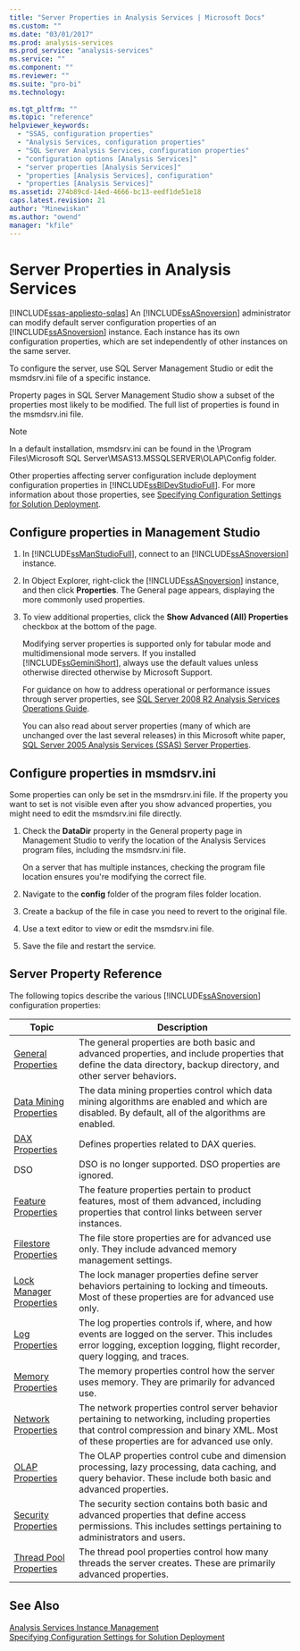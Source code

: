 ```yaml
---
title: "Server Properties in Analysis Services | Microsoft Docs"
ms.custom: ""
ms.date: "03/01/2017"
ms.prod: analysis-services
ms.prod_service: "analysis-services"
ms.service: ""
ms.component: ""
ms.reviewer: ""
ms.suite: "pro-bi"
ms.technology: 
  
ms.tgt_pltfrm: ""
ms.topic: "reference"
helpviewer_keywords: 
  - "SSAS, configuration properties"
  - "Analysis Services, configuration properties"
  - "SQL Server Analysis Services, configuration properties"
  - "configuration options [Analysis Services]"
  - "server properties [Analysis Services]"
  - "properties [Analysis Services], configuration"
  - "properties [Analysis Services]"
ms.assetid: 274b89cd-14ed-4666-bc13-eedf1de51e18
caps.latest.revision: 21
author: "Minewiskan"
ms.author: "owend"
manager: "kfile"
---
```

# Server Properties in Analysis Services
[!INCLUDE[ssas-appliesto-sqlas](../../includes/ssas-appliesto-sqlas.md)]
  An [!INCLUDE[ssASnoversion](../../includes/ssasnoversion-md.md)] administrator can modify default server configuration properties of an [!INCLUDE[ssASnoversion](../../includes/ssasnoversion-md.md)] instance. Each instance has its own configuration properties, which are set independently of other instances on the same server.  
  
 To configure the server, use SQL Server Management Studio or edit the msmdsrv.ini file of a specific instance.  
 
Property pages in SQL Server Management Studio show a subset of the properties most likely to be modified. The full list of properties is found in the msmdsrv.ini file.   
  
> [!NOTE]  
>  In a default installation, msmdsrv.ini can be found in the \Program Files\Microsoft SQL Server\MSAS13.MSSQLSERVER\OLAP\Config folder.
> 
> Other properties affecting server configuration include deployment configuration properties in [!INCLUDE[ssBIDevStudioFull](../../includes/ssbidevstudiofull-md.md)]. For more information about those properties, see [Specifying Configuration Settings for Solution Deployment](../../analysis-services/multidimensional-models/deployment-script-files-solution-deployment-config-settings.md).
 
##  <a name="bkmk_config"></a> Configure properties in Management Studio 
  
1.  In [!INCLUDE[ssManStudioFull](../../includes/ssmanstudiofull-md.md)], connect to an [!INCLUDE[ssASnoversion](../../includes/ssasnoversion-md.md)] instance.  
  
2. In Object Explorer, right-click the [!INCLUDE[ssASnoversion](../../includes/ssasnoversion-md.md)] instance, and then click **Properties**. The General page appears, displaying the more commonly used properties.  

3.  To view additional properties, click the **Show Advanced (All) Properties** checkbox at the bottom of the page.  
  
     Modifying server properties is supported only for tabular mode and multidimensional mode servers. If you installed [!INCLUDE[ssGeminiShort](../../includes/ssgeminishort-md.md)], always use the default values unless otherwise directed otherwise by Microsoft Support.  
  
     For guidance on how to address operational or performance issues through server properties, see [SQL Server 2008 R2 Analysis Services Operations Guide](http://go.microsoft.com/fwlink/?LinkID=225539).  
  
     You can also read about server properties (many of which are unchanged over the last several releases) in this Microsoft white paper, [SQL Server 2005 Analysis Services (SSAS) Server Properties](http://go.microsoft.com/fwlink/?LinkID=199102).    
  
##  <a name="bkmk_msmdsrvini"></a> Configure properties in msmdsrv.ini
  Some properties can only be set in the msmdrsrv.ini file. If the property you want to set is not visible even after you show advanced properties, you might need to edit the msmdsrv.ini file directly.
  
1.  Check the **DataDir** property in the General property page in Management Studio to verify the location of the Analysis Services program files, including the msmdsrv.ini file.

     On a server that has multiple instances, checking the program file location ensures you're modifying the correct file.  
  
2.  Navigate to the **config** folder of the program files folder location.

3. Create a backup of the file in case you need to revert to the original file.  
  
4.  Use a text editor to view or edit the msmdsrv.ini file.  
  
5.  Save the file and restart the service.  
  
##  <a name="bkmk_ref"></a> Server Property Reference  
  
 The following topics describe the various [!INCLUDE[ssASnoversion](../../includes/ssasnoversion-md.md)] configuration properties:  
  
|Topic|Description|  
|-----------|-----------------|  
|[General Properties](../../analysis-services/server-properties/general-properties.md)|The general properties are both basic and advanced properties, and include properties that define the data directory, backup directory, and other server behaviors.|  
|[Data Mining Properties](../../analysis-services/server-properties/data-mining-properties.md)|The data mining properties control which data mining algorithms are enabled and which are disabled. By default, all of the algorithms are enabled.| 
|[DAX Properties](../../analysis-services/server-properties/dax-properties.md)|Defines properties related to DAX queries.|
|DSO|DSO is no longer supported. DSO properties are ignored.|  
|[Feature Properties](../../analysis-services/server-properties/feature-properties.md)|The feature properties pertain to product features, most of them advanced, including properties that control links between server instances.|  
|[Filestore Properties](../../analysis-services/server-properties/filestore-properties.md)|The file store properties are for advanced use only. They include advanced memory management settings.|  
|[Lock Manager Properties](../../analysis-services/server-properties/lock-manager-properties.md)|The lock manager properties define server behaviors pertaining to locking and timeouts. Most of these properties are for advanced use only.|  
|[Log Properties](../../analysis-services/server-properties/log-properties.md)|The log properties controls if, where, and how events are logged on the server. This includes error logging, exception logging, flight recorder, query logging, and traces.|  
|[Memory Properties](../../analysis-services/server-properties/memory-properties.md)|The memory properties control how the server uses memory. They are primarily for advanced use.|  
|[Network Properties](../../analysis-services/server-properties/network-properties.md)|The network properties control server behavior pertaining to networking, including properties that control compression and binary XML. Most of these properties are for advanced use only.|  
|[OLAP Properties](../../analysis-services/server-properties/olap-properties.md)|The OLAP properties control cube and dimension processing, lazy processing, data caching, and query behavior. These include both basic and advanced properties.|  
|[Security Properties](../../analysis-services/server-properties/security-properties.md)|The security section contains both basic and advanced properties that define access permissions. This includes settings pertaining to administrators and users.|  
|[Thread Pool Properties](../../analysis-services/server-properties/thread-pool-properties.md)|The thread pool properties control how many threads the server creates. These are primarily advanced properties.|  
  
## See Also  
 [Analysis Services Instance Management](../../analysis-services/instances/analysis-services-instance-management.md)   
 [Specifying Configuration Settings for Solution Deployment](../../analysis-services/multidimensional-models/deployment-script-files-solution-deployment-config-settings.md)  
  
  
